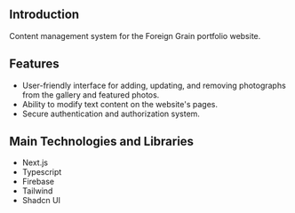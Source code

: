 ## Introduction

Content management system for the Foreign Grain portfolio website.

## Features

- User-friendly interface for adding, updating, and removing photographs from the gallery and featured photos.
- Ability to modify text content on the website's pages.
- Secure authentication and authorization system.

## Main Technologies and Libraries

- Next.js
- Typescript
- Firebase
- Tailwind
- Shadcn UI
